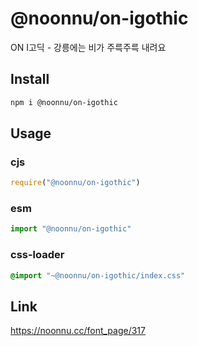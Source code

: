 # @noonnu/on-igothic
ON I고딕 - 강릉에는 비가 주륵주륵 내려요

## Install
```sh
npm i @noonnu/on-igothic
```
## Usage
### cjs
```js
require("@noonnu/on-igothic")
```
### esm
```js
import "@noonnu/on-igothic"
```
### css-loader
```css
@import "~@noonnu/on-igothic/index.css"
```

## Link
https://noonnu.cc/font_page/317